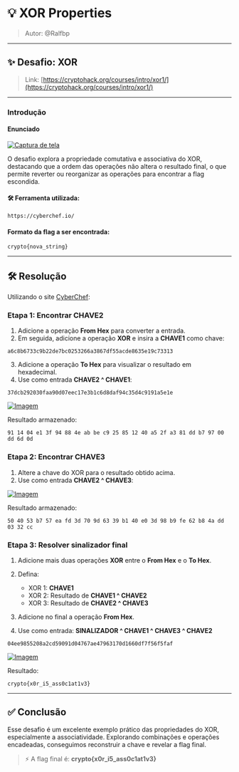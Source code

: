 # 💡 XOR Properties

> Autor: @Ralfbp

---

## ✨ Desafio: XOR

> Link: [https://cryptohack.org/courses/intro/xor1/](https://cryptohack.org/courses/intro/xor1/)

---

### Introdução

#### Enunciado

[![Captura de tela](https://i.postimg.cc/fy81ngrk/Captura-de-tela-2025-06-05-192014.png)](https://postimg.cc/fS08Y5Zh)

O desafio explora a propriedade comutativa e associativa do XOR, destacando que a ordem das operações não altera o resultado final, o que permite reverter ou reorganizar as operações para encontrar a flag escondida.

#### 🛠️ Ferramenta utilizada:

```
https://cyberchef.io/
```

#### Formato da flag a ser encontrada:

```
crypto{nova_string}
```

---

## 🛠️ Resolução

Utilizando o site [CyberChef](https://cyberchef.io):

### Etapa 1: Encontrar CHAVE2

1. Adicione a operação **From Hex** para converter a entrada.
2. Em seguida, adicione a operação **XOR** e insira a **CHAVE1** como chave:

```
a6c8b6733c9b22de7bc0253266a3867df55acde8635e19c73313
```

3. Adicione a operação **To Hex** para visualizar o resultado em hexadecimal.
4. Use como entrada **CHAVE2 ^ CHAVE1**:

```
37dcb292030faa90d07eec17e3b1c6d8daf94c35d4c9191a5e1e
```

[![Imagem](https://i.postimg.cc/MGnJYxXH/Captura-de-tela-2025-06-05-193029.png)](https://postimg.cc/sBCLVkYC)

Resultado armazenado:

```
91 14 04 e1 3f 94 88 4e ab be c9 25 85 12 40 a5 2f a3 81 dd b7 97 00 dd 6d 0d
```

### Etapa 2: Encontrar CHAVE3

1. Altere a chave do XOR para o resultado obtido acima.
2. Use como entrada **CHAVE2 ^ CHAVE3**:

[![Imagem](https://i.postimg.cc/jSpDVRmw/Captura-de-tela-2025-06-05-193603.png)](https://postimg.cc/dh9srcqw)

Resultado armazenado:

```
50 40 53 b7 57 ea fd 3d 70 9d 63 39 b1 40 e0 3d 98 b9 fe 62 b8 4a dd 03 32 cc
```

### Etapa 3: Resolver sinalizador final

1. Adicione mais duas operações **XOR** entre o **From Hex** e o **To Hex**.

2. Defina:

   * XOR 1: **CHAVE1**
   * XOR 2: Resultado de **CHAVE1 ^ CHAVE2**
   * XOR 3: Resultado de **CHAVE2 ^ CHAVE3**

3. Adicione no final a operação **From Hex**.

4. Use como entrada: **SINALIZADOR ^ CHAVE1 ^ CHAVE3 ^ CHAVE2**

```
04ee9855208a2cd59091d04767ae47963170d1660df7f56f5faf
```

[![Imagem](https://i.postimg.cc/MpcZ5gss/Captura-de-tela-2025-06-05-194401.png)](https://postimg.cc/K12yvphL)

Resultado:

```
crypto{x0r_i5_ass0c1at1v3}
```

---

## ✅ Conclusão

Esse desafio é um excelente exemplo prático das propriedades do XOR, especialmente a associatividade. Explorando combinações e operações encadeadas, conseguimos reconstruir a chave e revelar a flag final.

> ⚡ A flag final é: **crypto{x0r\_i5\_ass0c1at1v3}**
